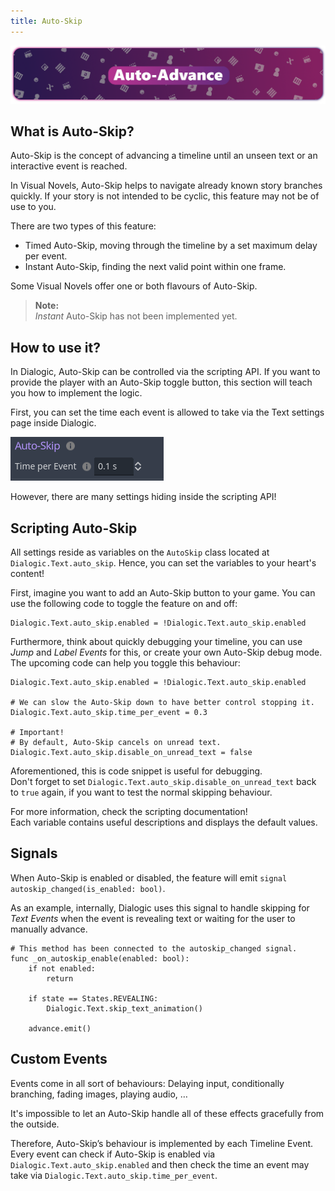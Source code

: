 ```yaml
---
title: Auto-Skip
---
```


![header_getting_started](/media/headers/autoadvance.png)

## What is Auto-Skip?
Auto-Skip is the concept of advancing a timeline until an unseen text or
an interactive event is reached.

In Visual Novels, Auto-Skip helps to navigate already known story branches quickly.
If your story is not intended to be cyclic, this feature may not be of use to you.

There are two types of this feature:

- Timed Auto-Skip, moving through the timeline by a set maximum delay per event.
- Instant Auto-Skip, finding the next valid point within one frame.

Some Visual Novels offer one or both flavours of Auto-Skip.

> **Note:** \
*Instant* Auto-Skip has not been implemented yet.

## How to use it?

In Dialogic, Auto-Skip can be controlled via the scripting API. If you want to provide the player with an Auto-Skip toggle button, this section will teach you how to implement the logic.

First, you can set the time each event is allowed to take via the Text settings page inside Dialogic.

![header_saving_loading](/media/auto-skip/auto_skip_settings.png)

However, there are many settings hiding inside the scripting API!

## Scripting Auto-Skip

All settings reside as variables on the `AutoSkip` class located at `Dialogic.Text.auto_skip`. Hence, you can set the variables to your heart's content!

First, imagine you want to add an Auto-Skip button to your game. You can use the following code to toggle the feature on and off:

```gdscript
Dialogic.Text.auto_skip.enabled = !Dialogic.Text.auto_skip.enabled
```

Furthermore, think about quickly debugging your timeline, you can use *Jump* and *Label Events* for this, or create your own Auto-Skip debug mode.\
The upcoming code can help you toggle this behaviour:

```gdscript
Dialogic.Text.auto_skip.enabled = !Dialogic.Text.auto_skip.enabled

# We can slow the Auto-Skip down to have better control stopping it.
Dialogic.Text.auto_skip.time_per_event = 0.3

# Important!
# By default, Auto-Skip cancels on unread text.
Dialogic.Text.auto_skip.disable_on_unread_text = false
```

Aforementioned, this is code snippet is useful for debugging.\
Don't forget to set `Dialogic.Text.auto_skip.disable_on_unread_text` back to `true` again, if you want to test the normal skipping behaviour.


For more information, check the scripting documentation!\
Each variable contains useful descriptions and displays the default values.

## Signals
When Auto-Skip is enabled or disabled, the feature will emit `signal autoskip_changed(is_enabled: bool)`.

As an example, internally, Dialogic uses this signal to handle skipping for *Text Events* when the event is revealing text or waiting for the user to manually advance.

```gdscript
# This method has been connected to the autoskip_changed signal.
func _on_autoskip_enable(enabled: bool):
	if not enabled:
		return

	if state == States.REVEALING:
		Dialogic.Text.skip_text_animation()

	advance.emit()
```

## Custom Events

Events come in all sort of behaviours: Delaying input, conditionally branching, fading images, playing audio, …

It's impossible to let an Auto-Skip handle all of these effects gracefully from the outside.

Therefore, Auto-Skip’s behaviour is implemented by each Timeline Event. Every event can check if Auto-Skip is enabled via `Dialogic.Text.auto_skip.enabled` and then check the time an event may take via `Dialogic.Text.auto_skip.time_per_event`.